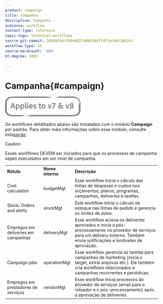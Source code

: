 ```yaml
---
product: campaign
title: Campanha
description: Campanha
audience: workflow
content-type: reference
topic-tags: technical-workflows
source-git-commit: 20509f44c5b8e0827a09f44dffdf2ec9d11652a1
workflow-type: ht
source-wordcount: '164'
ht-degree: 100%

---
```



# Campanha{#campaign}

![](../../assets/common.svg)

Os workflows detalhados abaixo são instalados com o módulo **Campaign** por padrão. Para obter mais informações sobre esse módulo, consulte esta[seção](../../campaign/using/designing-marketing-campaigns.md).

>[!CAUTION]
>
>Esses workflows DEVEM ser iniciados para que os processos de campanha sejam executados em um nível de campanha.

<table> 
 <tbody> 
  <tr> 
   <td> <strong>Rótulo</strong><br /> </td> 
   <td> <strong>Nome interno</strong><br /> </td> 
   <td> <strong>Descrição</strong><br /> </td> 
  </tr> 
  <tr> 
   <td> <span class="uicontrol">Cost calculation</span> <br /> </td> 
   <td> <span class="uicontrol">budgetMgt</span><br /> </td> 
   <td> Esse workflow inicia o cálculo das linhas de despesas e custos nos orçamentos, planos, programas, campanhas, deliveries e tarefas.<br /> </td> 
  </tr> 
  <tr> 
   <td> <span class="uicontrol">Stock: Orders and alerts</span> <br /> </td> 
   <td> <span class="uicontrol">stockMgt</span><br /> </td> 
   <td> Este workflow inicia o cálculo de estoque nas linhas de pedido e gerencia os limites de aviso.<br /> </td> 
  </tr> 
  <tr> 
   <td> <span class="uicontrol">Empregos em deliveries em campanhas</span><br /> </td> 
   <td> <span class="uicontrol">deliveryMgt</span><br /> </td> 
   <td> Esse workflow aciona os deliveries aprovados e inicia o pós-processamento no provedor de serviços para um delivery externo. Também envia notificações e lembretes de aprovação.<br /> </td> 
  </tr> 
  <tr> 
   <td> <span class="uicontrol">Campaign jobs</span> <br /> </td> 
   <td> <span class="uicontrol">operationMgt</span><br /> </td> 
   <td> Esse workflow gerencia as tarefas para campanhas de marketing (inicia o target, extrai arquivos etc.). Ele também cria workflows relacionados a campanhas recorrentes e periódicas.<br /> </td> 
  </tr> 
  <tr> 
   <td> <span class="uicontrol">Empregos em prestadores de serviços</span> <br /> </td> 
   <td> <span class="uicontrol">vendorMgt</span><br /> </td> 
   <td> Esse workflow inicia processos do provedor de serviços (email para o roteador e o pós-processamento) após a aprovação de deliveries. <br /> </td> 
  </tr> 
 </tbody> 
</table>


